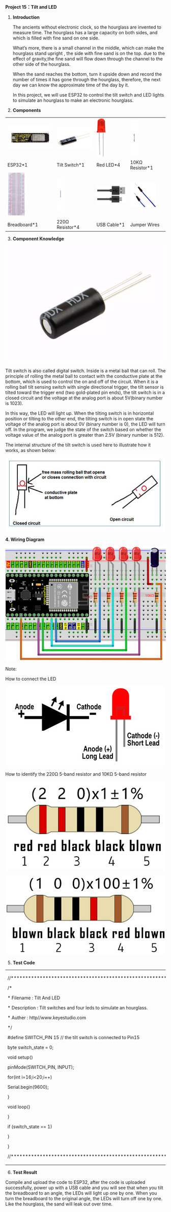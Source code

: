 **Project 15：Tilt and LED**

1.  **Introduction**
    
    The ancients without electronic clock, so the hourglass are invented
    to measure time. The hourglass has a large capacity on both sides,
    and which is filled with fine sand on one side.
    
    What’s more, there is a small channel in the middle, which can make
    the hourglass stand upright , the side with fine sand is on the top.
    due to the effect of gravity,the fine sand will flow down through
    the channel to the other side of the hourglass.
    
    When the sand reaches the bottom, turn it upside down and record the
    number of times it has gone through the hourglass, therefore, the
    next day we can know the approximate time of the day by it.
    
    In this project, we will use ESP32 to control the tilt switch and
    LED lights to simulate an hourglass to make an electronic hourglass.

2.  **Components**

<table>
<tbody>
<tr class="odd">
<td><img src="https://raw.githubusercontent.com/keyestudio/KS5011-KS5011F-Keyestudio-ESP32-Learning-Kit-Complete-Edition-Arduino/master/media/56053f7126905c6def63919c661d5c0a.jpeg" style="width:1.59236in;height:0.77778in" /></td>
<td><img src="https://raw.githubusercontent.com/keyestudio/KS5011-KS5011F-Keyestudio-ESP32-Learning-Kit-Complete-Edition-Arduino/master/media/36f15610f430e5d5138f4e4fb721c40f.png" style="width:1.27292in;height:0.71667in" /></td>
<td><img src="https://raw.githubusercontent.com/keyestudio/KS5011-KS5011F-Keyestudio-ESP32-Learning-Kit-Complete-Edition-Arduino/master/media/ef77f5a64c382157fc2dea21ec373fef.png" style="width:0.29514in;height:1.25903in" /></td>
<td><img src="https://raw.githubusercontent.com/keyestudio/KS5011-KS5011F-Keyestudio-ESP32-Learning-Kit-Complete-Edition-Arduino/master/media/da8a2a9d15baf7280966f3fdbb025a8c.png" style="width:0.26042in;height:1.16667in" /></td>
</tr>
<tr class="even">
<td>ESP32*1</td>
<td>Tilt Switch*1</td>
<td>Red LED*4</td>
<td>10KΩ Resistor*1</td>
</tr>
<tr class="odd">
<td><img src="https://raw.githubusercontent.com/keyestudio/KS5011-KS5011F-Keyestudio-ESP32-Learning-Kit-Complete-Edition-Arduino/master/media/e380dd26e4825be9a768973802a55fe6.png" style="width:0.59028in;height:1.44583in" /></td>
<td><img src="https://raw.githubusercontent.com/keyestudio/KS5011-KS5011F-Keyestudio-ESP32-Learning-Kit-Complete-Edition-Arduino/master/media/845d05a6108b1662b828610ba9dcb788.png" style="width:0.25833in;height:1.13681in" /></td>
<td><img src="https://raw.githubusercontent.com/keyestudio/KS5011-KS5011F-Keyestudio-ESP32-Learning-Kit-Complete-Edition-Arduino/master/media/7dcbd02995be3c142b2f97df7f7c03ce.png" style="width:1.05903in;height:0.56667in" /></td>
<td><img src="https://raw.githubusercontent.com/keyestudio/KS5011-KS5011F-Keyestudio-ESP32-Learning-Kit-Complete-Edition-Arduino/master/media/e9a8d050105397bb183512fb4ffdd2f6.png" style="width:0.8375in;height:0.83194in" /></td>
</tr>
<tr class="even">
<td>Breadboard*1</td>
<td>220Ω Resistor*4</td>
<td>USB Cable*1</td>
<td>Jumper Wires</td>
</tr>
</tbody>
</table>

3.  **Component Knowledge**

![](/media/8c40739f8e05f753f145420b421a0f47.png)

Tilt switch is also called digital switch. Inside is a metal ball that
can roll. The principle of rolling the metal ball to contact with the
conductive plate at the bottom, which is used to control the on and off
of the circuit. When it is a rolling ball tilt sensing switch with
single directional trigger, the tilt sensor is tilted toward the trigger
end (two gold-plated pin ends), the tilt switch is in a closed circuit
and the voltage at the analog port is about 5V(binary number is 1023).

In this way, the LED will light up. When the tilting switch is in
horizontal position or tilting to the other end, the tilting switch is
in open state the voltage of the analog port is about 0V (binary number
is 0), the LED will turn off. In the program, we judge the state of the
switch based on whether the voltage value of the analog port is greater
than 2.5V (binary number is 512).

The internal structure of the tilt switch is used here to illustrate how
it works, as shown below:

![](/media/bf8b10ad248ac939ac4ef96d02ed87c7.png)

**4. Wiring Diagram**

![](/media/a46c0b8be898ba596308ce56993c26ba.png)

Note:

How to connect the LED

![](/media/f70404aa49540fd7aecae944c7c01f83.jpeg)

How to identify the 220Ω 5-band resistor and 10KΩ 5-band resistor

![](/media/55c0199544e9819328f6d5778f10d7d0.png)

![](/media/246cf3885dc837c458a28123885c9f7b.png)

5.  **Test Code**

<table>
<tbody>
<tr class="odd">
<td><p>//*******************************************************************</p>
<p>/*</p>
<p>* Filename : Tilt And LED</p>
<p>* Description : Tilt switches and four leds to simulate an hourglass.</p>
<p>* Auther : http//www.keyestudio.com</p>
<p>*/</p>
<p>#define SWITCH_PIN 15 // the tilt switch is connected to Pin15</p>
<p>byte switch_state = 0;</p>
<p>void setup()</p>
<p></p>
<p>pinMode(SWITCH_PIN, INPUT);</p>
<p>for(int i=16;i&lt;20;i++)</p>
<p></p>
<p>Serial.begin(9600);</p>
<p>}</p>
<p>void loop()</p>
<p></p>
<p>}</p>
<p>if (switch_state == 1)</p>
<p></p>
<p>}</p>
<p>}</p>
<p>//*******************************************************************</p></td>
</tr>
</tbody>
</table>

6.  **Test Result**

Compile and upload the code to ESP32, after the code is uploaded
successfully, power up with a USB cable and you will see that when you
tilt the breadboard to an angle, the LEDs will light up one by one. When
you turn the breadboard to the original angle, the LEDs will turn off
one by one. Like the hourglass, the sand will leak out over time.
